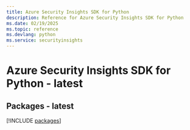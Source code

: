 ```yaml
---
title: Azure Security Insights SDK for Python
description: Reference for Azure Security Insights SDK for Python
ms.date: 02/19/2025
ms.topic: reference
ms.devlang: python
ms.service: securityinsights
---
```

# Azure Security Insights SDK for Python - latest
## Packages - latest
[!INCLUDE [packages](security-insights-index.md)]